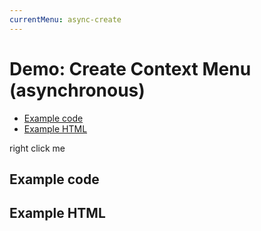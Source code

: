 ```yaml
---
currentMenu: async-create 
---
```


# Demo: Create Context Menu (asynchronous)

<!-- START doctoc generated TOC please keep comment here to allow auto update -->
<!-- DON'T EDIT THIS SECTION, INSTEAD RE-RUN doctoc TO UPDATE -->


- [Example code](#example-code)
- [Example HTML](#example-html)

<!-- END doctoc generated TOC please keep comment here to allow auto update -->

<span class="context-menu-one btn btn-neutral">right click me</span>

## Example code

<script type="text/javascript" class="showcase">
$(function(){
    // some build handler to call asynchronously
    function createSomeMenu() {
        return {
            callback: function(key, options) {
                var m = "clicked: " + key;
                window.console && console.log(m) || alert(m);
            },
            items: {
                "edit": {name: "Edit", icon: "edit"},
                "cut": {name: "Cut", icon: "cut"},
                "copy": {name: "Copy", icon: "copy"}
            }
        };
    }

    // some asynchronous click handler
    $('.context-menu-one').on('mouseup', function(e){
        var $this = $(this);
        // store a callback on the trigger
        $this.data('runCallbackThingie', createSomeMenu);
        var _offset = $this.offset(),
            position = {
                x: _offset.left + 10, 
                y: _offset.top + 10
            }
        // open the contextMenu asynchronously
        setTimeout(function(){ $this.contextMenu(position); }, 1000);
    });

    // setup context menu
    $.contextMenu({
        selector: '.context-menu-one',
        trigger: 'none',
        build: function($trigger, e) {
            e.preventDefault();
        
            // pull a callback from the trigger
            return $trigger.data('runCallbackThingie')();
        }
    });
});
</script>

## Example HTML
<div style="display:none;" class="showcase" data-showcase-import=".context-menu-one"></div>